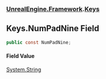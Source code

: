 ### [UnrealEngine.Framework](./UnrealEngine-Framework.md 'UnrealEngine.Framework').[Keys](./Keys.md 'UnrealEngine.Framework.Keys')
## Keys.NumPadNine Field
  
```csharp
public const NumPadNine;
```
#### Field Value
[System.String](https://docs.microsoft.com/en-us/dotnet/api/System.String 'System.String')  
